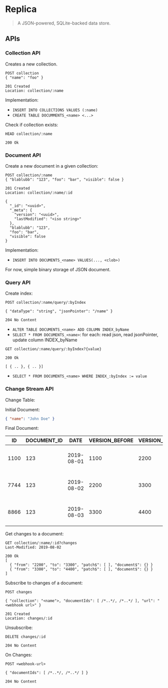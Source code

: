 Replica
=======

> A JSON-powered, SQLite-backed data store.


## APIs

### Collection API

Creates a new collection.

```http request
POST collection
{ "name": "foo" }

201 Created
Location: collection/:name
```

Implementation:
 - `INSERT INTO COLLECTIONS VALUES (:name)`
 - `CREATE TABLE DOCUMMENTS_<name> <...>`


Check if collection exists:

```http request
HEAD collection/:name

200 Ok
```

### Document API

Create a new document in a given collection:

```http request
POST collection/:name
{ "blablubb": "123", "foo": "bar", "visible": false }

201 Created
Location: collection/:name/:id

{
  "_id": "<uuid>",
  "_meta": {
    "version": "<uuid>",
    "lastModified": "<iso string>"
  },
  "blablubb": "123",
  "foo": "bar",
  "visible": false
}
```

Implementation:

- `INSERT INTO DOCUMENTS_<name> VALUES(..., <clob>)`

For now, simple binary storage of JSON document.

### Query API

Create index:

```http request
POST collection/:name/query/:byIndex

{ "dataType": "string", "jsonPointer": "/name" }

204 No Content
```

- `ALTER TABLE DOCUMENTS_<name> ADD COLUMN INDEX_byName`
- `SELECT * FROM DOCUMENTS_<name>`: for each: read json, read jsonPointer, update column INDEX_byName


```http request
GET collection/:name/query/:byIndex?{value}

200 Ok

[ { .. }, { .. }]
```

- `SELECT * FROM DOCUMENTS_<name> WHERE INDEX_:byIndex := value`



### Change Stream API

Change Table:

Initial Document:
```json
{ "name": "John Doe" }
```

Final Document:

| ID   | DOCUMENT_ID | DATE       | VERSION_BEFORE | VERSION_AFTER | PATCH                      | PATCH_REVERSE              |
|------|-------------|------------|----------------|---------------|----------------------------|----------------------------|
| 1100 | 123         | 2019-08-01 | 1100           | 2200          | [/* json patch forward */] | [/* json patch reverse */] |
| 7744 | 123         | 2019-08-02 | 2200           | 3300          | [/* json patch forward */] | [/* json patch reverse */] |
| 8866 | 123         | 2019-08-03 | 3300           | 4400          | [/* json patch forward */] | [/* json patch reverse */] |



Get changes to a document:

```http request
GET collection/:name/:id?changes
Last-Modified: 2019-08-02

200 Ok
[
  { "from": "2200", "to": "3300", "patch$": [ ], "document$": {} }
  { "from": "3300", "to": "4400", "patch$": [ ], "document$": {} }
]
```

Subscribe to changes of a document:

```http request
POST changes

{ "collection": "<name">, "documentIds": [ /*..*/, /*..*/ ], "url": "<webhook url>" } 

201 Created
Location: changes/:id
```

Unsubscribe:

```http request
DELETE changes/:id

204 No Content
```


On Changes:

```http request
POST <webhook-url>

{ "documentIds": [ /*..*/, /*..*/ ] }

204 No Content
```

